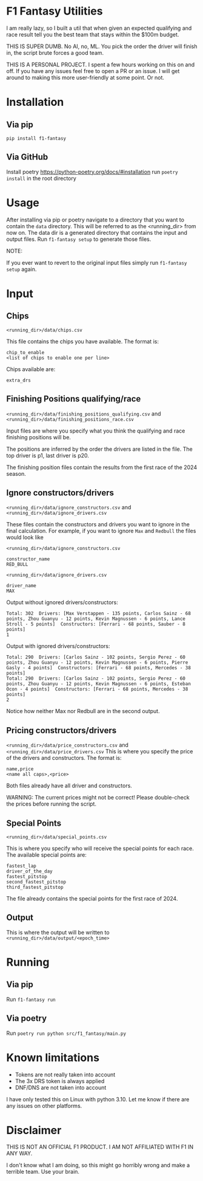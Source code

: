 # F1 Fantasy Utilities
I am really lazy, so I built a util that when given an expected qualifying and race result tell you the best team that
stays within the $100m budget.

THIS IS SUPER DUMB. No AI, no, ML. You pick the order the driver will finish in, the script brute forces a good team.

THIS IS A PERSONAL PROJECT. I spent a few hours working on this on and off. If you have any issues feel free to open
a PR or an issue. I will get around to making this more user-friendly at some point. Or not.

# Installation
## Via pip
`pip install f1-fantasy`

## Via GitHub
Install poetry https://python-poetry.org/docs/#installation
run `poetry install` in the root directory

# Usage
After installing via pip or poetry navigate to a directory that you want to contain the `data` directory. This will be
referred to as the <running_dir> from now on. The data dir is a generated directory that contains the input and output
files. Run `f1-fantasy setup` to generate those files.

NOTE:

If you ever want to revert to the original input files simply run `f1-fantasy setup` again.

# Input
## Chips
`<running_dir>/data/chips.csv`

This file contains the chips you have available. The format is:

```
chip_to_enable
<list of chips to enable one per line>
```
Chips available are:
```
extra_drs
```

## Finishing Positions qualifying/race
`<running_dir>/data/finishing_positions_qualifying.csv` and `<running_dir>/data/finishing_positions_race.csv`

Input files are where you specify what you think the qualifying and race finishing positions will be.

The positions are inferred by the order the drivers are listed in the file. The top driver is p1, last driver is p20.

The finishing position files contain the results from the first race of the 2024 season.

## Ignore constructors/drivers
`<running_dir>/data/ignore_constructors.csv` and `<running_dir>/data/ignore_drivers.csv`

These files contain the constructors and drivers you want to ignore in the final calculation. For example, if you want
to ignore `Max` and `Redbull` the files would look like

`<running_dir>/data/ignore_constructors.csv`
```
constructor_name
RED_BULL
```

`<running_dir>/data/ignore_drivers.csv`
```
driver_name
MAX
```

Output without ignored drivers/constructors:
```
Total: 302  Drivers: [Max Verstappen - 135 points, Carlos Sainz - 68 points, Zhou Guanyu - 12 points, Kevin Magnussen - 6 points, Lance Stroll - 5 points]  Constructors: [Ferrari - 68 points, Sauber - 8 points]
1
```

Output with ignored drivers/constructors:
```
Total: 290  Drivers: [Carlos Sainz - 102 points, Sergio Perez - 60 points, Zhou Guanyu - 12 points, Kevin Magnussen - 6 points, Pierre Gasly - 4 points]  Constructors: [Ferrari - 68 points, Mercedes - 38 points]
Total: 290  Drivers: [Carlos Sainz - 102 points, Sergio Perez - 60 points, Zhou Guanyu - 12 points, Kevin Magnussen - 6 points, Esteban Ocon - 4 points]  Constructors: [Ferrari - 68 points, Mercedes - 38 points]
2
```

Notice how neither Max nor Redbull are in the second output.


## Pricing constructors/drivers
`<running_dir>/data/price_constructors.csv` and `<running_dir>/data/price_drivers.csv`
This is where you specify the price of the drivers and constructors. The format is:

```
name,price
<name all caps>,<price>
```

Both files already have all driver and constructors.

WARNING: The current prices might not be correct! Please double-check the prices before running the script.

## Special Points
`<running_dir>/data/special_points.csv`

This is where you specify who will receive the special points for each race. The available special points are:
```
fastest_lap
driver_of_the_day
fastest_pitstop
second_fastest_pitstop
third_fastest_pitstop
```

The file already contains the special points for the first race of 2024.

## Output
This is where the output will be written to
`<running_dir>/data/output/<epoch_time>`

# Running
## Via pip
Run `f1-fantasy run`

## Via poetry
Run `poetry run python src/f1_fantasy/main.py`

# Known limitations
* Tokens are not really taken into account
* The 3x DRS token is always applied
* DNF/DNS are not taken into account

I have only tested this on Linux with python 3.10. Let me know if there are any issues on other platforms.


# Disclaimer
THIS IS NOT AN OFFICIAL F1 PRODUCT. I AM NOT AFFILIATED WITH F1 IN ANY WAY.

I don't know what I am doing, so this might go horribly wrong and make a terrible team. Use your brain.
